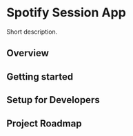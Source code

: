 # Spotify Session App

Short description.

## Overview

## Getting started

## Setup for Developers

## Project Roadmap
